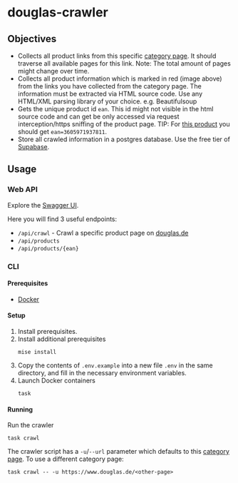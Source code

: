# douglas-crawler

## Objectives

- Collects all product links from this
  specific [category page](https://www.douglas.de/de/c/gesicht/gesichtsmasken/feuchtigkeitsmasken/120308). It should
  traverse all available pages for this link. Note: The total amount of pages might change over time.
- Collects all product information which is marked in red (image above) from the links you have collected from the
  category page. The information must be extracted via HTML source code. Use any HTML/XML parsing library of your
  choice. e.g. Beautifulsoup
- Gets the unique product id `ean`. This id might not visible in the html source code and can get be only accessed via
  request interception/https sniffing of the product page. TIP:
  For [this product](https://www.douglas.de/de/p/3001055831) you should get `ean=3605971937811`.
- Store all crawled information in a postgres database. Use the free tier of [Supabase](https://supabase.com/).

## Usage

### Web API

Explore the [Swagger UI](https://douglas-crawler-api-lhebzk57ca-ew.a.run.app/api/docs).

Here you will find 3 useful endpoints:

- `/api/crawl` - Crawl a specific product page on [douglas.de](https://www.douglas.de)
- `/api/products`
- `/api/products/{ean}`

### CLI

#### Prerequisites

- [Docker](https://www.docker.com)

#### Setup

1. Install prerequisites.
2. Install additional prerequisites
    ```shell
    mise install
    ```
3. Copy the contents of `.env.example` into a new file `.env` in the same directory, and fill in the necessary
   environment variables.
4. Launch Docker containers
    ```shell
    task
    ```

#### Running

Run the crawler

```shell
task crawl
```

The crawler script has a `-u`/`--url` parameter which defaults to
this [category page](https://www.douglas.de/de/c/gesicht/gesichtsmasken/feuchtigkeitsmasken/120308). To use a different
category page:

```shell
task crawl -- -u https://www.douglas.de/<other-page>
```
